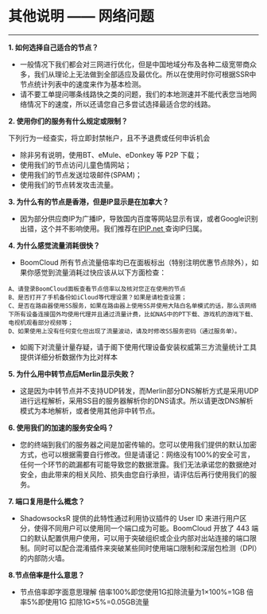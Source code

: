 # **其他说明 —— 网络问题**
- - - 
**1. 如何选择自己适合的节点？**

* 一般情况下我们都会对三网进行优化，但是中国地域分布及各种二级宽带商众多，我们从理论上无法做到全部适应及最优化。所以在使用时你可根据SSR中节点统计列表中的速度来作为基本检测。
* 请不要工单提问哪条线路快之类的问题，我们的本地测速并不能代表您当地网络情况下的速度，所以还请您自己多尝试选择最适合您的线路。  

**2. 使用你们的服务有什么规定或限制？**

下列行为一经查实，将立即封禁帐户，且不予退费或任何申诉机会
* 除非另有说明，使用BT、eMule、eDonkey 等 P2P 下载；
* 使用我们的节点访问儿童色情网站；
* 使用我们的节点发送垃圾邮件(SPAM)；
* 使用我们的节点转发攻击流量。  

**3. 为什么有的节点是香港，但是IP显示是在加拿大？**

* 因为部分供应商IP为广播IP，导致国内百度等网站显示有误，或者Google识别出错，这个并不影响使用。我们推荐在[IPIP.net ](http://www.ipip.net/ping.php)查询IP归属。  

**4. 为什么感觉流量消耗很快？**

* BoomCloud 所有节点流量倍率均已在面板标出（特别注明优惠节点除外），如果你感觉到流量消耗过快应该从以下方面检查：

```
A、请登录BoomCloud面板查看节点倍率以及核对您正在使用的节点
B、是否打开了手机备份如iCloud等代理设置？如果是请检查设置；
C、是否在路由器使用SS服务，如果在路由器上使用SS并使用大陆白名单模式的话，那么该网络下所有设备连接国外均使用代理并且通过流量计费，比如NAS中的PT下载、游戏机的游戏下载、电视机观看部分视频等；
D、如果使用上没有任何变化但出现了流量波动，请及时修改SS服务密码（通过服务单）。
```
* 如阁下对流量计量存疑，请于阁下使用代理设备安装权威第三方流量统计工具提供详细分析数据作为比对样本

**5. 为什么用中转节点后Merlin显示失败？**

* 这是因为中转节点并不支持UDP转发，而Merlin部分DNS解析方式是采用UDP进行远程解析，采用SS目的服务器解析你的DNS请求。所以请更改DNS解析模式为本地解析，或者使用其他非中转节点。  

**6. 使用我们的加速的服务安全吗？**

* 您的终端到我们的服务器之间是加密传输的。您可以使用我们提供的默认加密方式，也可以根据需要自行修改。但是请谨记：网络没有100%的安全可言，任何一个环节的疏漏都有可能导致您的数据泄露。我们无法承诺您的数据绝对安全，由此带来的相关风险、损失由您自行承担，请评估后再行使用我们的服务。  

**7. 端口复用是什么概念？**

* ShadowsocksR 提供的此特性通过利用协议插件的 User ID 来进行用户区分，使得不同用户可以使用同一个端口成为可能。BoomCloud 开放了 443 端口的默认配置供用户使用，可以用于突破组织或企业内部对出站连接的端口限制。同时可以配合混淆插件来突破某些同时使用端口限制和深层包检测（DPI）的内部防火墙。

**8.节点倍率是什么意思？**

* 节点倍率即字面意思理解
倍率100%即您使用1G扣除流量为1×100%=1GB
倍率5%即使用1G 扣除1G×5%=0.05GB流量 